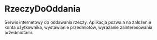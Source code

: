 # RzeczyDoOddania
Serwis internetowy do oddawania rzeczy.
Aplikacja pozwala na założenie konta użytkownika, wystawianie przedmiotów, wyrażanie zainteresowania przedmiotami.
